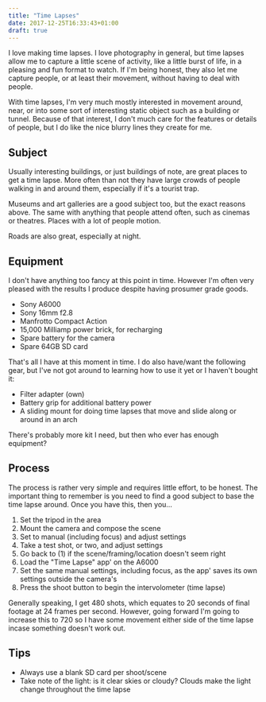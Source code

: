 ```yaml
---
title: "Time Lapses"
date: 2017-12-25T16:33:43+01:00
draft: true
---
```


I love making time lapses. I love photography in general, but time lapses allow
me to capture a little scene of activity, like a little burst of life, in a
pleasing and fun format to watch. If I'm being honest, they also let me capture
people, or at least their movement, without having to deal with people. 

With time lapses, I'm very much mostly interested in movement around, near, or
into some sort of interesting static object such as a building or tunnel.
Because of that interest, I don't much care for the features or details of
people, but I do like the nice blurry lines they create for me.

## Subject
Usually interesting buildings, or just buildings of note, are great places to
get a time lapse. More often than not they have large crowds of people walking
in and around them, especially if it's a tourist trap.

Museums and art galleries are a good subject too, but the exact reasons above.
The same with anything that people attend often, such as cinemas or theatres.
Places with a lot of people motion.

Roads are also great, especially at night.

## Equipment
I don't have anything too fancy at this point in time. However I'm often very
pleased with the results I produce despite having prosumer grade goods.

- Sony A6000
- Sony 16mm f2.8
- Manfrotto Compact Action
- 15,000 Milliamp power brick, for recharging
- Spare battery for the camera
- Spare 64GB SD card

That's all I have at this moment in time. I do also have/want the following
gear, but I've not got around to learning how to use it yet or I haven't bought
it:

- Filter adapter (own)
- Battery grip for additional battery power
- A sliding mount for doing time lapses that move and slide along or around in
  an arch

There's probably more kit I need, but then who ever has enough equipment?

## Process
The process is rather very simple and requires little effort, to be honest. The
important thing to remember is you need to find a good subject to base the time
lapse around. Once you have this, then you...

1. Set the tripod in the area 
1. Mount the camera and compose the scene 
1. Set to manual (including focus) and adjust settings
1. Take a test shot, or two, and adjust settings
1. Go back to (1) if the scene/framing/location doesn't seem right
1. Load the "Time Lapse" app' on the A6000
1. Set the same manual settings, including focus, as the app' saves its own
   settings outside the camera's
1. Press the shoot button to begin the intervolometer (time lapse)

Generally speaking, I get 480 shots, which equates to 20 seconds of final
footage at 24 frames per second. However, going forward I'm going to increase
this to 720 so I have some movement either side of the time lapse incase
something doesn't work out.

## Tips
- Always use a blank SD card per shoot/scene
- Take note of the light: is it clear skies or cloudy? Clouds make the light
  change throughout the time lapse


